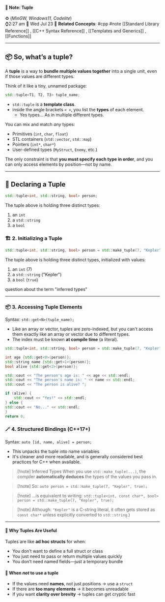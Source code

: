 #### 📝 Note: Tuple 
 ♻️ (*MinGW, Windows11, Codelite*)   
 ⌚2:27 am  📆 Wed Jul 23
 🔗 **Related Concepts**: #cpp #note [[Standard Library Reference]] , [[C++ Syntax Reference]] , [[Templates and Generics]] , [[Functions]]
___
## 📦 So, what’s a tuple?

A **tuple** is a way to **bundle multiple values together** into a single unit, even if those values are different types.

Think of it like a tiny, unnamed package:

```cpp title:Syntax
std::tuple<T1, T2, T3> tuple_name;
```

- `std::tuple` is a **template class**.
- inside the angle brackets `< >`, you list the **types** of each element.
	- Yes types... As in multiple different types.

You can mix and match _any_ types:

- Primitives (`int`, `char`, `float`)
- STL containers (`std::vector`, `std::map`)
- Pointers (`int*`, `char*`)
- User-defined types (`MyStruct`, `Enemy`, etc.)

The only constraint is that **you must specify each type in order**, and you can only access elements by position—not by name.

---
## 🧱 Declaring a Tuple

```cpp title:Example.1
std::tuple<int, std::string, bool> person;
```

The tuple above is holding three distinct types:
1. an `int` 
2. a `std::string`
3. a `bool`

### 🏗 2. Initializing a Tuple

```cpp title:Example.2
std::tuple<int, std::string, bool> person = std::make_tuple(7, "Kepler", true);
```

The tuple above is holding three distinct types, initialized with values:
1. an `int` (7)
2. a `std::string` ("Kepler")
3. a `bool` (`true`)

question about the term "inferred types"

---
### 📦 3. Accessing Tuple Elements

Syntax:   `std::get<N>(tuple_name);`

- Like an array or vector, tuples are zero-indexed, but you can't access them exactly like an array or vector due to different types.
- The index must be known **at compile time** (a literal).

```cpp title:Example.3
std::tuple<int, std::string, bool> person = std::make_tuple(7, "Kepler", true);

int age {std::get<0>(person)};
std::string name {std::get<1>(person)};
bool alive {std::get<2>(person)};

std::cout << "The person's age is: " << age << std::endl;
std::cout << "The person's name is: " << name << std::endl;
std::cout << "The person is alive? ";

if (alive) {
	std::cout << "Yes!" << std::endl;
} else {
std::cout << "No..." << std::endl;
}
return 0;
```


### 🪄 4. Structured Bindings (C++17+)

Syntax:   `auto [id, name, alive] = person;`

- This unpacks the tuple into name variables
- It's cleaner and more readable, and is generally considered best practices for C++ when available.


>[!note] Inferred Types
> When you use `std::make_tuple(...)`, the compiler **automatically deduces** the types of the values you pass in.
> 

>[!note] So:
`auto person = std::make_tuple(7, "Kepler", true);`

>[!note] …is equivalent to writing:
`std::tuple<int, const char*, bool> person = std::make_tuple(7, "Kepler", true);`

>[!note] Although:
> `"Kepler"` is a C-string literal, it often gets stored as `const char*` unless explicitly converted to `std::string`.)

---
#### 🎯 Why Tuples Are Useful

Tuples are like **ad hoc structs** for when:
- You don’t want to define a full struct or class
- You just need to pass or return multiple values quickly
- You don’t need named fields—just a temporary bundle

#### 🤔 When _not_ to use a tuple

- If the values need **names**, not just positions → use a `struct`
- If there are **too many elements** → it becomes unreadable
- If you want **clarity over brevity** → tuples can get cryptic fast